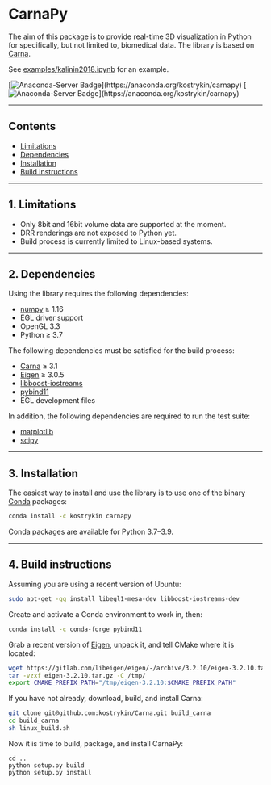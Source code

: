 CarnaPy
========

The aim of this package is to provide real-time 3D visualization in Python for specifically, but not limited to, biomedical data. The library is based on [Carna](https://github.com/kostrykin/Carna).

See [examples/kalinin2018.ipynb](examples/kalinin2018.ipynb) for an example.

[![Anaconda-Server Badge](https://anaconda.org/kostrykin/carnapy/badges/version.svg?)](https://anaconda.org/kostrykin/carnapy)
[![Anaconda-Server Badge](https://anaconda.org/kostrykin/carnapy/badges/platforms.svg?)](https://anaconda.org/kostrykin/carnapy)

---
## Contents

* [Limitations](#1-limitations)
* [Dependencies](#2-dependencies)
* [Installation](#3-installation)
* [Build instructions](#4-build-instructions)
 
---
## 1. Limitations

* Only 8bit and 16bit volume data are supported at the moment.
* DRR renderings are not exposed to Python yet.
* Build process is currently limited to Linux-based systems.

---
## 2. Dependencies

Using the library requires the following dependencies:
* [numpy](https://numpy.org/) ≥ 1.16
* EGL driver support
* OpenGL 3.3
* Python ≥ 3.7

The following dependencies must be satisfied for the build process:
* [Carna](https://github.com/kostrykin/Carna) ≥ 3.1
* [Eigen](http://eigen.tuxfamily.org/) ≥ 3.0.5
* [libboost-iostreams](https://www.boost.org/doc/libs/1_76_0/libs/iostreams/doc/index.html)
* [pybind11](https://github.com/pybind/pybind11)
* EGL development files

In addition, the following dependencies are required to run the test suite:
* [matplotlib](https://matplotlib.org/)
* [scipy](https://www.scipy.org/)

---
## 3. Installation

The easiest way to install and use the library is to use one of the binary [Conda](https://docs.anaconda.com/anaconda/install/) packages:

```bash
conda install -c kostrykin carnapy
```

Conda packages are available for Python 3.7–3.9.

---
## 4. Build instructions

Assuming you are using a recent version of Ubuntu:

```bash
sudo apt-get -qq install libegl1-mesa-dev libboost-iostreams-dev
```

Create and activate a Conda environment to work in, then:

```bash
conda install -c conda-forge pybind11
```

Grab a recent version of [Eigen](http://eigen.tuxfamily.org), unpack it, and tell CMake where it is located:

```bash
wget https://gitlab.com/libeigen/eigen/-/archive/3.2.10/eigen-3.2.10.tar.gz
tar -vzxf eigen-3.2.10.tar.gz -C /tmp/
export CMAKE_PREFIX_PATH="/tmp/eigen-3.2.10:$CMAKE_PREFIX_PATH"
```

If you have not already, download, build, and install Carna:

```bash
git clone git@github.com:kostrykin/Carna.git build_carna
cd build_carna
sh linux_build.sh
```

Now it is time to build, package, and install CarnaPy:
```
cd ..
python setup.py build
python setup.py install
```

